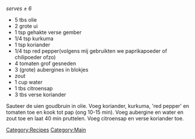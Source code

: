*serves ± 6*

-   5 tbs olie
-   2 grote ui
-   1 tsp gehakte verse gember
-   1/4 tsp kurkuma
-   1 tsp koriander
-   1/4 tsp red pepper(volgens mij gebruikten we paprikapoeder of
    chilipoeder ofzo)
-   4 tomaten grof gesneden
-   3 (grote) aubergines in blokjes
-   zout
-   1 cup water
-   1 tbs citroensap
-   3 tbs verse koriander

Sauteer de uien goudbruin in olie. Voeg koriander, kurkuma, 'red pepper'
en tomaten toe en kook tot pap (ong 10-15 min). Voeg aubergine en water
en zout toe en laat 40 min pruttelen. Voeg citroensap en verse koriander
toe.

<Category:Recipes> <Category:Main>

